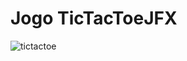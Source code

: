 # Jogo TicTacToeJFX

![tictactoe](https://cloud.githubusercontent.com/assets/12989489/26809804/63ac2fc6-4a35-11e7-8295-12fc324a762c.png)
